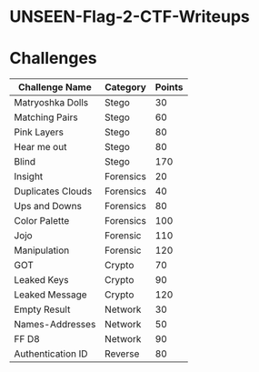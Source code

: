 # UNSEEN-Flag-2-CTF-Writeups
# Challenges
| Challenge Name | Category | Points  |
|----------------------|------------|-----|
| Matryoshka Dolls     | Stego      | 30  |
| Matching Pairs       | Stego      | 60  |
| Pink Layers          | Stego      | 80  |
| Hear me out          | Stego      | 80  |
| Blind                | Stego      | 170 |
| Insight              | Forensics  | 20  |
| Duplicates Clouds    | Forensics  | 40  |
| Ups and Downs        | Forensics  | 80  |
| Color Palette        | Forensics  | 100 |
| Jojo                 | Forensic   | 110 |
| Manipulation         | Forensic   | 120 |
| GOT                  | Crypto     | 70  |
| Leaked Keys          | Crypto     | 90  |
| Leaked Message       | Crypto     | 120 |
| Empty Result         | Network    | 30  |
| Names-Addresses      | Network    | 50  |
| FF D8                | Network    | 90  |
| Authentication ID    | Reverse    | 80  |
